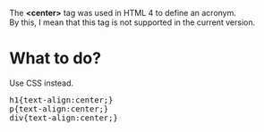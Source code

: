 The <b>&lt;center&gt;</b> tag was used in HTML 4 to define an acronym.
<br>
By this, I mean that this tag is not supported in the current version.
<h1>What to do?</h1>
Use CSS instead.
<pre>
h1{text-align:center;}
p{text-align:center;}
div{text-align:center;}
</pre>
